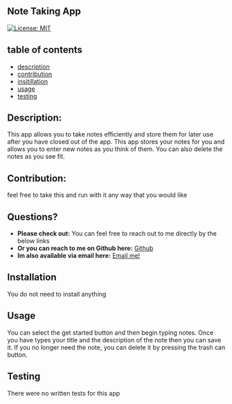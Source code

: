 ## Note Taking App

    
[![License: MIT](https://img.shields.io/badge/License-MIT-yellow.svg)](https://opensource.org/licenses/MIT)
    
## table of contents 

* [description](#Description)
* [contribution](#Contribution)  
* [insitillation](#Instillation)
* [usage](#Usage)
* [testing](#Testing)
  

## Description: 

This app allows you to take notes efficiently and store them for later use after you have closed out of the app. This app stores your notes for you and allows you to enter new notes as you think of them. You can also delete the notes as you see fit.  
    
    
## Contribution:

feel free to take this and run with it any way that you would like  
    
## Questions?

* **Please check out:** You can feel free to reach out to me directly by the below links 
* **Or you can reach to me on Github here:** [Github](https://github.com/zackdeacon )
* **Im also available via email here:** [Email me!](zackdeacon347@gmail.com) 
    
    
## Installation 

    
  You do not need to install anything  
    
## Usage 

    
  You can select the get started button and then begin typing notes. Once you have types your title and the description of the note then you can save it. If you no longer need the note, you can delete it by pressing the trash can button. 
    
## Testing 

    
  There were no written tests for this app 